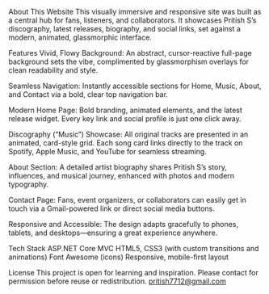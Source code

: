 About This Website
This visually immersive and responsive site was built as a central hub for fans, listeners, and collaborators. It showcases Pritish S’s discography, latest releases, biography, and social links, set against a modern, animated, glassmorphic interface.

Features
Vivid, Flowy Background:
An abstract, cursor-reactive full-page background sets the vibe, complimented by glassmorphism overlays for clean readability and style.

Seamless Navigation:
Instantly accessible sections for Home, Music, About, and Contact via a bold, clear top navigation bar.

Modern Home Page:
Bold branding, animated elements, and the latest release widget. Every key link and social profile is just one click away.

Discography (“Music”) Showcase:
All original tracks are presented in an animated, card-style grid. Each song card links directly to the track on Spotify, Apple Music, and YouTube for seamless streaming.

About Section:
A detailed artist biography shares Pritish S’s story, influences, and musical journey, enhanced with photos and modern typography.

Contact Page:
Fans, event organizers, or collaborators can easily get in touch via a Gmail-powered link or direct social media buttons.

Responsive and Accessible:
The design adapts gracefully to phones, tablets, and desktops—ensuring a great experience anywhere.

Tech Stack
ASP.NET Core MVC
HTML5, CSS3 (with custom transitions and animations)
Font Awesome (icons)
Responsive, mobile-first layout

License
This project is open for learning and inspiration. Please contact for permission before reuse or redistribution.
pritish7712@gmail.com 
